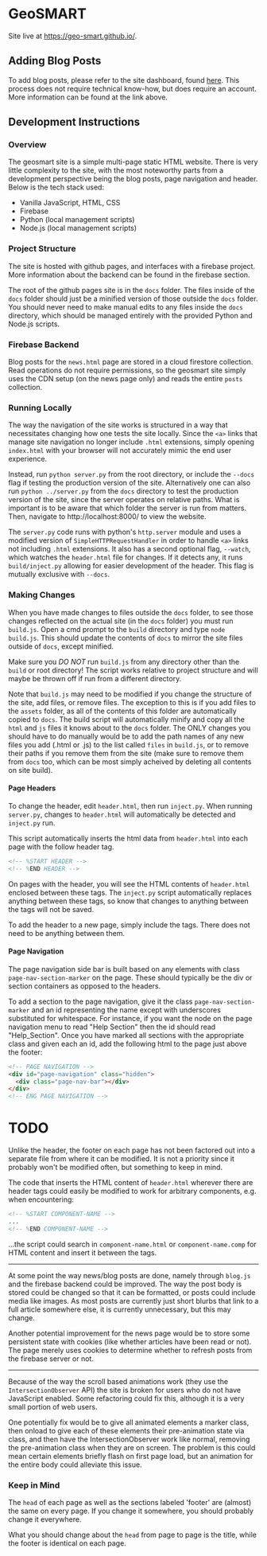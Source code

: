 # GeoSMART

Site live at https://geo-smart.github.io/.

## Adding Blog Posts

To add blog posts, please refer to the site dashboard, found [here](https://github.com/geo-smart/site-dashboard). This process does not require technical know-how, but does require an account. More information can be found at the link above.

## Development Instructions

### Overview

The geosmart site is a simple multi-page static HTML website. There is very little complexity to the site, with the most noteworthy parts from a development perspective being the blog posts, page navigation and header. Below is the tech stack used:

* Vanilla JavaScript, HTML, CSS
* Firebase
* Python (local management scripts)
* Node.js (local management scripts)

### Project Structure

The site is hosted with github pages, and interfaces with a firebase project. More information about the backend can be found in the firebase section.

The root of the github pages site is in the `docs` folder. The files inside of the `docs` folder should just be a minified version of those outside the `docs` folder. You should never need to make manual edits to any files inside the `docs` directory, which should be managed entirely with the provided Python and Node.js scripts.

### Firebase Backend

Blog posts for the `news.html` page are stored in a cloud firestore collection. Read operations do not require permissions, so the geosmart site simply uses the CDN setup (on the news page only) and reads the entire `posts` collection. 

### Running Locally

The way the navigation of the site works is structured in a way that necessitates changing how one tests the site locally. Since the `<a>` links that manage site navigation no longer include `.html` extensions, simply opening `index.html` with your browser will not accurately mimic the end user experience.

Instead, run `python server.py` from the root directory, or include the `--docs` flag if testing the production version of the site. Alternatively one can also run `python ../server.py` from the `docs` directory to test the production version of the site, since the server operates on relative paths. What is important is to be aware that which folder the server is run from matters. Then, navigate to http://localhost:8000/ to view the website.

The `server.py` code runs with python's `http.server` module and uses a modified version of `SimpleHTTPRequestHandler` in order to handle `<a>` links not including `.html` extensions. It also has a second optional flag, `--watch`, which watches the `header.html` file for changes. If it detects any, it runs `build/inject.py` allowing for easier development of the header. This flag is mutually exclusive with `--docs`.

### Making Changes

When you have made changes to files outside the `docs` folder, to see those changes reflected on the actual site (in the `docs` folder) you must run `build.js`. Open a cmd prompt to the `build` directory and type `node build.js`. This should update the contents of `docs` to mirror the site files outside of `docs`, except minified.

Make sure you *DO NOT* run `build.js` from any directory other than the `build` or root directory! The script works relative to project structure and will maybe be thrown off if run from a different directory.

Note that `build.js` may need to be modified if you change the structure of the site, add files, or remove files. The exception to this is if you add files to the `assets` folder, as all of the contents of this folder are automatically copied to `docs`. The build script will automatically minify and copy all the `html` and `js` files it knows about to the  `docs` folder. The ONLY changes you should have to do manually would be to add the path names of any new files you add (.html or .js) to the list called `files` in `build.js`, or to remove their paths if you remove them from the site (make sure to remove them from `docs` too, which can be most simply acheived by deleting all contents on site build).

#### Page Headers

To change the header, edit `header.html`, then run `inject.py`. When running `server.py`, changes to `header.html` will automatically be detected and `inject.py` run.

This script automatically inserts the html data from `header.html` into each page with the follow header tag.

```html
<!-- %START HEADER -->
<!-- %END HEADER -->
```

On pages with the header, you will see the HTML contents of `header.html` enclosed between these tags. The `inject.py` script automatically replaces anything between these tags, so know that changes to anything between the tags will not be saved.

To add the header to a new page, simply include the tags. There does not need to be anything between them.

#### Page Navigation

The page navigation side bar is built based on any elements with class `page-nav-section-marker` on the page. These should typically be the div or section containers as opposed to the headers. 

To add a section to the page navigation, give it the class `page-nav-section-marker` and an id representing the name except with underscores substituted for whitespace. For instance, if you want the node on the page navigation menu to read "Help Section" then the id should read "Help_Section". Once you have marked all sections with the appropriate class and given each an id, add the following html to the page just above the footer:

```html
<!-- PAGE NAVIGATION -->
<div id="page-navigation" class="hidden">
  <div class="page-nav-bar"></div>
</div>
<!-- ENG PAGE NAVIGATION -->
```


# TODO

Unlike the header, the footer on each page has not been factored out into a separate file from where it can be modified. It is not a priority since it probably won't be modified often, but something to keep in mind. 

The code that inserts the HTML content of `header.html` wherever there are header tags could easily be modified to work for arbitrary components, e.g. when encountering:

```html
<!-- %START COMPONENT-NAME -->
...
<!-- %END COMPONENT-NAME -->
```

...the script could search in `component-name.html` or `component-name.comp` for HTML content and insert it between the tags.

***

At some point the way news/blog posts are done, namely through `blog.js` and the firebase backend could be improved. The way the post body is stored could be changed so that it can be formatted, or posts could include media like images. As most posts are currently just short blurbs that link to a full article somewhere else, it is currently unnecessary, but this may change.

Another potential improvement for the news page would be to store some persistent state with cookies (like whether articles have been read or not). The page merely uses cookies to determine whether to refresh posts from the firebase server or not.

***

Because of the way the scroll based animations work (they use the `IntersectionObserver` API) the site is broken for users who do not have JavaScript enabled. Some refactoring could fix this, although it is a very small portion of web users.

One potentially fix would be to give all animated elements a marker class, then onload to give each of these elements their pre-animation state via class, and then have the IntersectionObserver work like normal, removing the pre-animation class when they are on screen. The problem is this could mean certain elements briefly flash on first page load, but an animation for the entire body could alleviate this issue.

### Keep in Mind

The `head` of each page as well as the sections labeled 'footer' are (almost) the same on every page. If you change it somewhere, you should probably change it everywhere.

What you should change about the `head` from page to page is the title, while the footer is identical on each page.